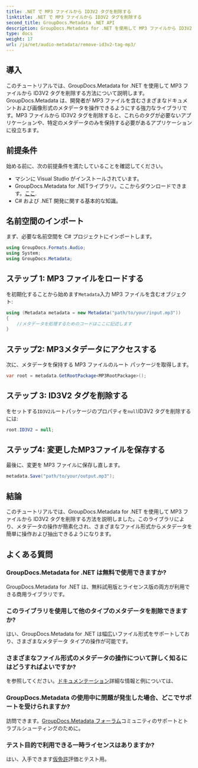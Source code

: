 ```yaml
---
title: .NET で MP3 ファイルから ID3V2 タグを削除する
linktitle: .NET で MP3 ファイルから ID3V2 タグを削除する
second_title: GroupDocs.Metadata .NET API
description: GroupDocs.Metadata for .NET を使用して MP3 ファイルから ID3V2 タグを削除する方法を学びます。C# プロジェクトでメタデータを効率的に管理します。
type: docs
weight: 17
url: /ja/net/audio-metadata/remove-id3v2-tag-mp3/
---
```

## 導入
このチュートリアルでは、GroupDocs.Metadata for .NET を使用して MP3 ファイルから ID3V2 タグを削除する方法について説明します。GroupDocs.Metadata は、開発者が MP3 ファイルを含むさまざまなドキュメントおよび画像形式のメタデータを操作できるようにする強力なライブラリです。MP3 ファイルから ID3V2 タグを削除すると、これらのタグが必要ないアプリケーションや、特定のメタデータのみを保持する必要があるアプリケーションに役立ちます。
## 前提条件
始める前に、次の前提条件を満たしていることを確認してください。
- マシンに Visual Studio がインストールされています。
-  GroupDocs.Metadata for .NETライブラリ。ここからダウンロードできます。[ここ](https://releases.groupdocs.com/metadata/net/).
- C# および .NET 開発に関する基本的な知識。

## 名前空間のインポート
まず、必要な名前空間を C# プロジェクトにインポートします。
```csharp
using GroupDocs.Formats.Audio;
using System;
using GroupDocs.Metadata;
```
## ステップ 1: MP3 ファイルをロードする
を初期化することから始めます`Metadata`入力 MP3 ファイルを含むオブジェクト:
```csharp
using (Metadata metadata = new Metadata("path/to/your/input.mp3"))
{
    //メタデータを処理するためのコードはここに記述します
}
```
## ステップ2: MP3メタデータにアクセスする
次に、メタデータを保持する MP3 ファイルのルート パッケージを取得します。
```csharp
var root = metadata.GetRootPackage<MP3RootPackage>();
```
## ステップ 3: ID3V2 タグを削除する
をセットする`ID3V2`ルートパッケージのプロパティを`null`ID3V2 タグを削除するには:
```csharp
root.ID3V2 = null;
```
## ステップ4: 変更したMP3ファイルを保存する
最後に、変更を MP3 ファイルに保存し直します。
```csharp
metadata.Save("path/to/your/output.mp3");
```

## 結論
このチュートリアルでは、GroupDocs.Metadata for .NET を使用して MP3 ファイルから ID3V2 タグを削除する方法を説明しました。このライブラリにより、メタデータの操作が簡素化され、さまざまなファイル形式からメタデータを簡単に操作および抽出できるようになります。

## よくある質問
### GroupDocs.Metadata for .NET は無料で使用できますか?
GroupDocs.Metadata for .NET は、無料試用版とライセンス版の両方が利用できる商用ライブラリです。
### このライブラリを使用して他のタイプのメタデータを削除できますか?
はい、GroupDocs.Metadata for .NET は幅広いファイル形式をサポートしており、さまざまなメタデータ タイプの操作が可能です。
### さまざまなファイル形式のメタデータの操作について詳しく知るにはどうすればよいですか?
を参照してください。[ドキュメンテーション](https://reference.groupdocs.com/metadata/net/)詳細な情報と例については、
### GroupDocs.Metadata の使用中に問題が発生した場合、どこでサポートを受けられますか?
訪問できます。[GroupDocs.Metadata フォーラム](https://forum.groupdocs.com/c/metadata/14)コミュニティのサポートとトラブルシューティングのために。
### テスト目的で利用できる一時ライセンスはありますか?
はい、入手できます[仮免許](https://purchase.groupdocs.com/temporary-license/)評価とテスト用。